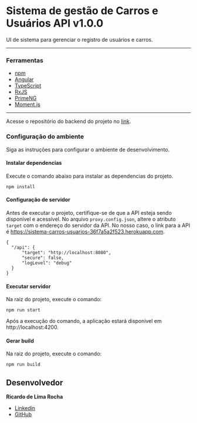 # Sistema de gestão de Carros e Usuários API v1.0.0

UI de sistema para gerenciar o registro de usuários e carros.

---
### Ferramentas

*  [npm](https://www.npmjs.com/)
*  [Angular](https://angular.dev/)
*  [TypeScript](https://www.typescriptlang.org/)
*  [RxJS](https://rxjs-dev.firebaseapp.com/)
*  [PrimeNG](https://primeng.org/)
*  [Moment.js](https://momentjs.com/)
---

Acesse o repositório do backend do projeto no [link](https://github.com/devricardorocha/sistema-carros-usuarios).

### Configuração do ambiente

Siga as instruções para configurar o ambiente de desenvolvimento.

#### Instalar dependencias

  Execute o comando abaixo para instalar as dependencias do projeto.
  ```
  npm install
  ``` 

#### Configuração de servidor

  Antes de executar o projeto, certifique-se de que a API esteja sendo disponível e acessível. No arquivo `proxy.config.json`, altere o atributo `target` com o endereço do servidor da API. No nosso caso, o link para a API é https://sistema-carros-usuarios-36f7a5a2f523.herokuapp.com.

  ```
  {
    "/api": {
        "target": "http://localhost:8080",
        "secure": false,
        "logLevel": "debug"
    }
  }
  ```
#### Executar servidor

  Na raiz do projeto, execute o comando:
  ```
  npm run start
  ```
  Após a execução do comando, a aplicação estará disponivel em http://localhost:4200.

#### Gerar build

  Na raiz do projeto, execute o comando:
  ```
  npm run build
  ```

  ## Desenvolvedor
  
   **Ricardo de Lima Rocha**
  *  [Linkedin](https://www.linkedin.com/in/ricardo-de-lima-rocha/)
  *  [GitHub](https://github.com/devricardorocha)
